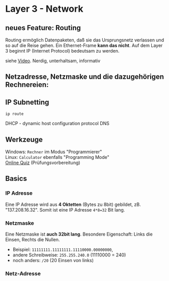 # Layer 3 - Network

## neues Feature: Routing

Routing ermöglich Datenpaketen, daß sie das Ursprungsnetz verlassen und so auf die Reise gehen. Ein Ethernet-Frame **kann das nicht**. Auf dem Layer 3 beginnt IP (Internet Protocol) bedeutsam zu werden.

siehe [Video](https://youtu.be/qJsjizuuDB4). Nerdig, unterhaltsam, informativ

## Netzadresse, Netzmaske und die dazugehörigen Rechnereien:

## IP Subnetting

`ip route`

DHCP - dynamic host configuration protocol
DNS

## Werkzeuge
Windows: `Rechner` im Modus "Programmierer"  
Linux: `Calculator` ebenfalls "Programming Mode"  
[Online Quiz](https://www.2cram.com/online-subnet-quiz) (Prüfungsvorbereitung)  

## Basics

### IP Adresse
Eine IP Adresse wird aus **4 Oktetten** (Bytes zu 8bit) gebildet, zB. "137.208.16.32". Somit ist eine IP Adresse `4*8=32` Bit lang.

### Netzmaske
Eine Netzmaske ist **auch 32bit lang**. Besondere Eigenschaft: Links die Einsen, Rechts die Nullen.  
- Beispiel: `11111111.11111111.11110000.00000000`,  
- andere Schreibweise: `255.255.240.0` (11110000 = 240)  
- noch anders: `/20` (20 Einsen von links)

### Netz-Adresse
